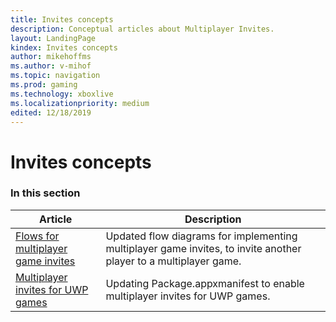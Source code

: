 ```yaml
---
title: Invites concepts
description: Conceptual articles about Multiplayer Invites.
layout: LandingPage
kindex: Invites concepts
author: mikehoffms
ms.author: v-mihof
ms.topic: navigation
ms.prod: gaming
ms.technology: xboxlive
ms.localizationpriority: medium
edited: 12/18/2019
---
```


# Invites concepts


### In this section

| Article | Description |
|---------|-------------|
| [Flows for multiplayer game invites](live-multiplayer-invite-flows.md) | Updated flow diagrams for implementing multiplayer game invites, to invite another player to a multiplayer game. |
| [Multiplayer invites for UWP games](live-multiplayer-invite-uwp.md) | Updating Package.appxmanifest to enable multiplayer invites for UWP games. |
